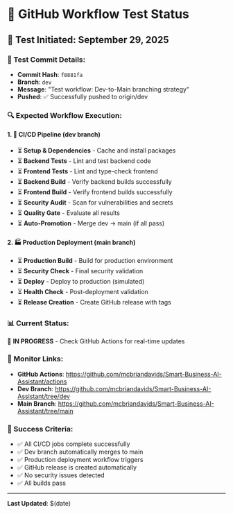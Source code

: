 # 🧪 GitHub Workflow Test Status

## 🚀 Test Initiated: September 29, 2025

### 📝 Test Commit Details:
- **Commit Hash**: `f8881fa`
- **Branch**: `dev`
- **Message**: "Test workflow: Dev-to-Main branching strategy"
- **Pushed**: ✅ Successfully pushed to origin/dev

### 🔍 Expected Workflow Execution:

#### 1. **🌿 CI/CD Pipeline** (dev branch)
- ⏳ **Setup & Dependencies** - Cache and install packages
- ⏳ **Backend Tests** - Lint and test backend code
- ⏳ **Frontend Tests** - Lint and type-check frontend
- ⏳ **Backend Build** - Verify backend builds successfully
- ⏳ **Frontend Build** - Verify frontend builds successfully
- ⏳ **Security Audit** - Scan for vulnerabilities and secrets
- ⏳ **Quality Gate** - Evaluate all results
- ⏳ **Auto-Promotion** - Merge dev → main (if all pass)

#### 2. **🏭 Production Deployment** (main branch)
- ⏳ **Production Build** - Build for production environment
- ⏳ **Security Check** - Final security validation
- ⏳ **Deploy** - Deploy to production (simulated)
- ⏳ **Health Check** - Post-deployment validation
- ⏳ **Release Creation** - Create GitHub release with tags

### 📊 Current Status:
🔄 **IN PROGRESS** - Check GitHub Actions for real-time updates

### 🔗 Monitor Links:
- **GitHub Actions**: https://github.com/mcbriandavids/Smart-Business-AI-Assistant/actions
- **Dev Branch**: https://github.com/mcbriandavids/Smart-Business-AI-Assistant/tree/dev
- **Main Branch**: https://github.com/mcbriandavids/Smart-Business-AI-Assistant/tree/main

### 🎯 Success Criteria:
- ✅ All CI/CD jobs complete successfully
- ✅ Dev branch automatically merges to main
- ✅ Production deployment workflow triggers
- ✅ GitHub release is created automatically
- ✅ No security issues detected
- ✅ All builds pass

---
**Last Updated**: $(date)